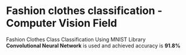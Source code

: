 # Fashion clothes classification - Computer Vision Field
Fashion Clothes Class Classification Using MNIST Library<br>
<b>Convolutional Neural Network</b> is used and achieved accuracy is <b>91.8%</b>
